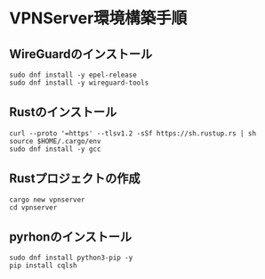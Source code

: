 # VPNServer環境構築手順
## WireGuardのインストール
```
sudo dnf install -y epel-release
sudo dnf install -y wireguard-tools
```
## Rustのインストール
```
curl --proto '=https' --tlsv1.2 -sSf https://sh.rustup.rs | sh
source $HOME/.cargo/env
sudo dnf install -y gcc
```

## Rustプロジェクトの作成
```
cargo new vpnserver
cd vpnserver
```
## pyrhonのインストール
```
sudo dnf install python3-pip -y
pip install cqlsh
```

